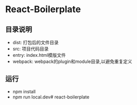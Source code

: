 # React-Boilerplate

## 目录说明
- dist: 打包后的文件目录
- src: 项目代码目录
- entry: index.html模版文件
- webpack: webpack的plugin和module目录,以避免重复定义

## 运行
- npm install
- npm run local.dev# react-boilerplate
